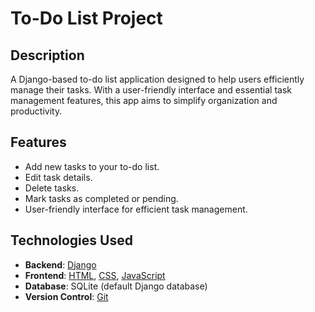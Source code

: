 # To-Do List Project

## Description
A Django-based to-do list application designed to help users efficiently manage their tasks. With a user-friendly interface and essential task management features, this app aims to simplify organization and productivity.

## Features
- Add new tasks to your to-do list.
- Edit task details.
- Delete tasks.
- Mark tasks as completed or pending.
- User-friendly interface for efficient task management.

## Technologies Used
- **Backend**: [Django](https://www.djangoproject.com/)
- **Frontend**: [HTML](https://developer.mozilla.org/en-US/docs/Web/HTML), [CSS](https://developer.mozilla.org/en-US/docs/Web/CSS), [JavaScript](https://developer.mozilla.org/en-US/docs/Web/JavaScript)
- **Database**: SQLite (default Django database)
- **Version Control**: [Git](https://git-scm.com/)

